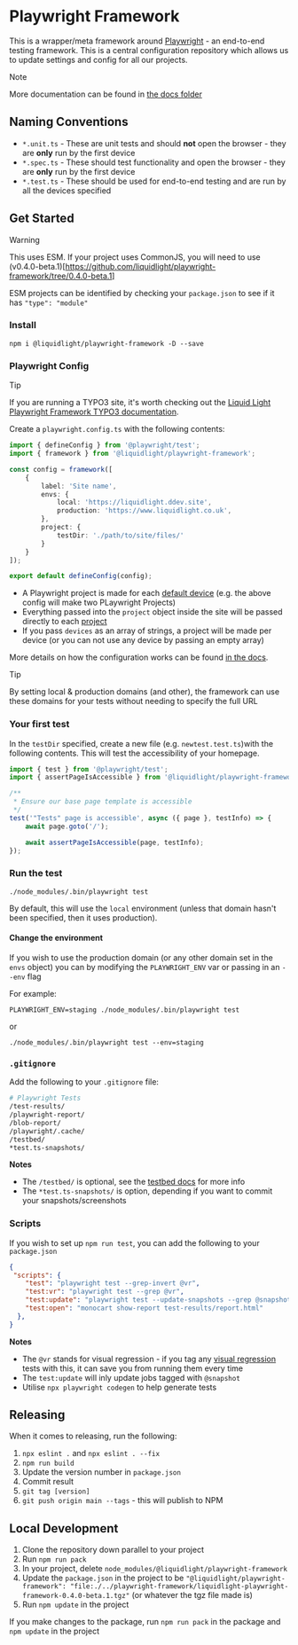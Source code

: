 # Playwright Framework

This is a wrapper/meta framework around [Playwright](https://playwright.dev/) - an end-to-end testing framework. This is a central configuration repository which allows us to update settings and config for all our projects.

> [!NOTE]
> More documentation can be found in [the docs folder](./docs/)

## Naming Conventions

- `*.unit.ts` - These are unit tests and should **not** open the browser - they are **only** run by the first device
- `*.spec.ts` - These should test functionality and open the browser - they are **only** run by the first device
- `*.test.ts` - These should be used for end-to-end testing and are run by all the devices specified

## Get Started

> [!WARNING]
> This uses ESM. If your project uses CommonJS, you will need to use (v0.4.0-beta.1)[https://github.com/liquidlight/playwright-framework/tree/0.4.0-beta.1]

ESM projects can be identified by checking your `package.json` to see if it has `"type": "module"`

### Install

```
npm i @liquidlight/playwright-framework -D --save
```

### Playwright Config

> [!TIP]
> If you are running a TYPO3 site, it's worth checking out the [Liquid Light Playwright Framework TYPO3 documentation](./docs/5-typo3.md).

Create a `playwright.config.ts` with the following contents:

```typescript
import { defineConfig } from '@playwright/test';
import { framework } from '@liquidlight/playwright-framework';

const config = framework([
    {
        label: 'Site name',
        envs: {
            local: 'https://liquidlight.ddev.site',
            production: 'https://www.liquidlight.co.uk',
        },
        project: {
            testDir: './path/to/site/files/'
        }
    }
]);

export default defineConfig(config);
```

- A Playwright project is made for each [default device](https://github.com/liquidlight/playwright-framework/blob/main/docs/2-configuration.md#default-devices) (e.g. the above config will make two PLaywright Projects)
- Everything passed into the `project` object inside the site will be passed directly to each [project](https://playwright.dev/docs/test-projects)
- If you pass `devices` as an array of strings, a project will be made per device (or you can not use any device by passing an empty array)

More details on how the configuration works can be found [in the docs](./docs/2-configuration.md).

> [!TIP]
> By setting local & production domains (and other), the framework can use these domains for your tests without needing to specify the full URL

### Your first test

In the `testDir` specified, create a new file (e.g. `newtest.test.ts`)with the following contents. This will test the accessibility of your homepage.

```typescript
import { test } from '@playwright/test';
import { assertPageIsAccessible } from '@liquidlight/playwright-framework/tests';

/**
 * Ensure our base page template is accessible
 */
test('"Tests" page is accessible', async ({ page }, testInfo) => {
    await page.goto('/');

    await assertPageIsAccessible(page, testInfo);
});
```

### Run the test

```
./node_modules/.bin/playwright test
```

By default, this will use the `local` environment (unless that domain hasn't been specified, then it uses production).

#### Change the environment

If you wish to use the production domain (or any other domain set in the `envs` object) you can by modifying the `PLAYWRIGHT_ENV` var or passing in an `--env` flag

For example:

```
PLAYWRIGHT_ENV=staging ./node_modules/.bin/playwright test
```

or

```
./node_modules/.bin/playwright test --env=staging
```

### `.gitignore`

Add the following to your `.gitignore` file:

```bash
# Playwright Tests
/test-results/
/playwright-report/
/blob-report/
/playwright/.cache/
/testbed/
*test.ts-snapshots/
```

**Notes**

- The `/testbed/` is optional, see the [testbed docs](./docs/testbed) for more info
- The `*test.ts-snapshots/` is option, depending if you want to commit your snapshots/screenshots


### Scripts

If you wish to set up `npm run test`, you can add the following to your `package.json`

```json
{
 "scripts": {
    "test": "playwright test --grep-invert @vr",
    "test:vr": "playwright test --grep @vr",
    "test:update": "playwright test --update-snapshots --grep @snapshot",
    "test:open": "monocart show-report test-results/report.html"
  },
}
```

**Notes**

- The `@vr` stands for visual regression - if you tag any [visual regression](https://github.com/liquidlight/playwright-framework/blob/main/docs/99-example-tests.md#visual-regression-test) tests with this, it can save you from running them every time
- The `test:update` will inly update jobs tagged with `@snapshot`
- Utilise `npx playwright codegen` to help generate tests

## Releasing

When it comes to releasing, run the following:

1. `npx eslint .` and `npx eslint . --fix`
2. `npm run build`
3. Update the version number in `package.json`
4. Commit result
5. `git tag [version]`
6. `git push origin main --tags` - this will publish to NPM

## Local Development

1. Clone the repository down parallel to your project
2. Run `npm run pack`
3. In your project, delete `node_modules/@liquidlight/playwright-framework`
4. Update the `package.json` in the project to be `"@liquidlight/playwright-framework": "file:./../playwright-framework/liquidlight-playwright-framework-0.4.0-beta.1.tgz"` (or whatever the tgz file made is)
5. Run `npm update` in the project

If you make changes to the package, run `npm run pack` in the package and `npm update` in the project
